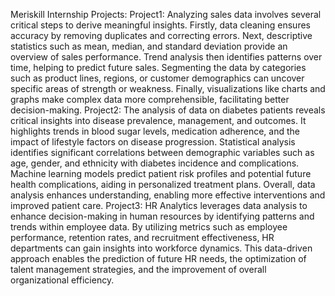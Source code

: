 Meriskill Internship Projects:
Project1:
Analyzing sales data involves several critical steps to derive meaningful insights. Firstly, data cleaning ensures accuracy by removing duplicates and correcting errors. Next, descriptive statistics such as mean, median, and standard deviation provide an overview of sales performance. Trend analysis then identifies patterns over time, helping to predict future sales. Segmenting the data by categories such as product lines, regions, or customer demographics can uncover specific areas of strength or weakness. Finally, visualizations like charts and graphs make complex data more comprehensible, facilitating better decision-making.
Project2:
The analysis of data on diabetes patients reveals critical insights into disease prevalence, management, and outcomes. It highlights trends in blood sugar levels, medication adherence, and the impact of lifestyle factors on disease progression. Statistical analysis identifies significant correlations between demographic variables such as age, gender, and ethnicity with diabetes incidence and complications. Machine learning models predict patient risk profiles and potential future health complications, aiding in personalized treatment plans. Overall, data analysis enhances understanding, enabling more effective interventions and improved patient care.
Project3:
HR Analytics leverages data analysis to enhance decision-making in human resources by identifying patterns and trends within employee data. By utilizing metrics such as employee performance, retention rates, and recruitment effectiveness, HR departments can gain insights into workforce dynamics. This data-driven approach enables the prediction of future HR needs, the optimization of talent management strategies, and the improvement of overall organizational efficiency.
